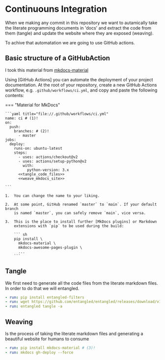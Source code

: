 # Continuouns Integration

When we making any commit in this repository we want to autamically take the literate programming documents in 'docs' and extract the code from them (tangle) and update the website where they are exposed (weaving).

To achive that automatation we are going to use GitHub actions.

## Basic structure of a GitHubAction

I took  this material from [mkdocs-material](https://squidfunk.github.io/mkdocs-material/publishing-your-site/#github-pages)

Using [GitHub Actions] you can automate the deployment of your project
documentation. At the root of your repository, create a new GitHub Actions
workflow, e.g. `.github/workflows/ci.yml`, and copy and paste the following
contents:

=== "Material for MkDocs"

    ```yaml title="file://.github/workflows/ci.yml"
    name: ci # (1)!
    on:
      push:
        branches: # (2)!
          - master
    jobs:
      deploy:
        runs-on: ubuntu-latest
        steps:
          - uses: actions/checkout@v2
          - uses: actions/setup-python@v2
            with:
              python-version: 3.x
          <<tangle_code_files>>
          <<weave_mkdocs_site>>

    ```

    1.  You can change the name to your liking. 

    2.  At some point, GitHub renamed `master` to `main`. If your default branch
        is named `master`, you can safely remove `main`, vice versa.

    3.  This is the place to install further [MkDocs plugins] or Markdown
        extensions with `pip` to be used during the build:

        ``` sh
        pip install \
          mkdocs-material \
          mkdocs-awesome-pages-plugin \
          ...
        ```

## Tangle

We first need to generate all the code files from the literate markdown files. In order to do that we will entangled.

```yaml title="#tangle_code_files"
- run: pip install entangled-filters
- run: wget https://github.com/entangled/entangled/releases/download/v1.2.4/entangled-1.2.4-x86_64-GNU-Linux.tar.xz && tar --extract --file entangled-1.2.4-x86_64-GNU-Linux.tar.xz && sudo cp -r ./entangled-1.2.4/* /usr/local/
- run: entangled tangle -a
```

## Weaving
Is the process of taking the literate markdown files and generating a beautiful website for humans to consume
 
```yaml title="#weave_mkdocs_site"
- run: pip install mkdocs-material # (3)!
- run: mkdocs gh-deploy --force
```